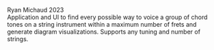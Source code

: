 Ryan Michaud 2023 <br>
Application and UI to find every possible way to voice a group of chord tones on a string instrument within a maximum number of frets and generate diagram visualizations. Supports any tuning and number of strings.
